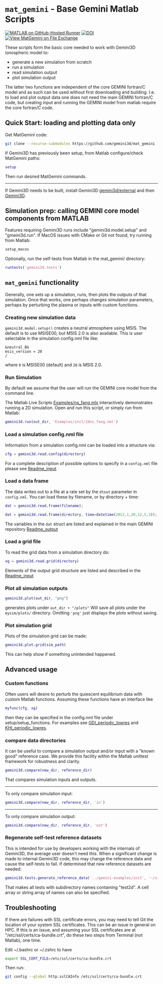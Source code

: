 # ```mat_gemini``` - Base Gemini Matlab Scripts

[![MATLAB on GitHub-Hosted Runner](https://github.com/gemini3d/mat_gemini/actions/workflows/ci.yml/badge.svg)](https://github.com/gemini3d/mat_gemini/actions/workflows/ci.yml)
[![DOI](https://zenodo.org/badge/246748210.svg)](https://zenodo.org/badge/latestdoi/246748210)
[![View MatGemini on File Exchange](https://www.mathworks.com/matlabcentral/images/matlab-file-exchange.svg)](https://www.mathworks.com/matlabcentral/fileexchange/78676-matgemini)

These scripts form the basic core needed to work with Gemini3D ionospheric model to:

* generate a new simulation from scratch
* run a simulation
* read simulation output
* plot simulation output

The latter two functions are independent of the core GEMINI fortran/C model and as such can be used without first downloading and building.  I.e. to load and plot output data one does not need the main GEMINI fortran/C code, but creating input and running the GEMINI model from matlab require the core fortran/C code.

## Quick Start:  loading and plotting data only

Get MatGemini code:

```sh
git clone --recurse-submodules https://github.com/gemini3d/mat_gemini
```

If Gemini3D has previously been setup, from Matlab configure/check MatGemini paths:

```matlab
setup
```

Then run desired MatGemini commands.

---

If Gemini3D needs to be built, install Gemini3D
[gemini3d/external](https://github.com/gemini3d/external)
and then
[Gemini3D](https://github.com/gemini3d/gemini3d).

## Simulation prep:  calling GEMINI core model components from MATLAB

Features requiring Gemini3D runs include "gemini3d.model.setup" and "gmeini3d.run".
If MacOS issues with CMake or Git not found, try running from Matlab:

```sh
setup_macos
```

Optionally, run the self-tests from Matlab in the mat_gemini/ directory:

```matlab
runtests('gemini3d.tests')
```

## `mat_gemini` functionality

Generally, one sets up a simulation, runs, then plots the outputs of that simulation.
Once that works, one perhaps changes simulation parameters, perhaps by perturbing the plasma or inputs with custom functions.

### Creating new simulation data

`gemini3d.model.setup()` creates a neutral atmosphere using MSIS.
The default is to use MSISE00, but MSIS 2.0 is also available.
This is user selectable in the simulation config.nml file like:

```
&neutral_BG
msis_version = 20
/
```

where `0` is MSISE00 (default) and `20` is MSIS 2.0.

### Run Simulation

By default we assume that the user will run the GEMINI core model from the command line.

The Matlab Live Scripts [Examples/ns_fang.mlx](./Examples/ns_fang.mlx) interactively demonstrates running a 2D simulation.
Open and run this script, or simply run from Matlab:

```matlab
gemini3d.run(out_dir, 'Examples/init/2dns_fang.nml')
```

### Load a simulation config.nml file

Information from a simulation config.nml can be loaded into a structure via:

```matlab
cfg = gemini3d.read.config(directory)
```

For a complete description of possible options to specify in a ```config.nml``` file please see [Readme_input](https://github.com/gemini3d/gemini3d/blob/main/docs/Readme_input.md)

### Load a data frame

The data writes out to a file at a rate set by the ```dtout``` parameter in ```config.nml```.
You can load these by filename, or by directory + time:

```matlab
dat = gemini3d.read.frame(filename);
```

```matlab
dat = gemini3d.read.frame(directory, time=datetime(2012,1,20,12,5,3));
```

The variables in the ```dat``` struct are listed and explained in the main GEMINI repository
[Readme_output](https://github.com/gemini3d/gemini3d/blob/main/docs/Readme_output.md)

### Load a grid file

To read the grid data from a simulation directory do:

```matlab
xg = gemini3d.read.grid(directory)
```

Elements of the output grid structure are listed and described in the
[Readme_input](https://github.com/gemini3d/gemini3d/blob/main/docs/Readme_input.md)


### Plot all simulation outputs

```matlab
gemini3d.plot(out_dir, "png")
```

generates plots under `out_dir + "/plots"`
Will save all plots under the `mysim/plots/` directory. Omitting `'png'` just displays the plots without saving.

### Plot simulation grid

Plots of the simulation grid can be made:

```matlab
gemini3d.plot.grid(sim_path)
```

This can help show if something unintended happened.

## Advanced usage

### Custom functions

Often users will desire to perturb the quiescent equilibrium data with custom Matlab functions.
Assuming these functions have an interface like

```matlab
myfunc(cfg, xg)
```

then they can be specified in the config.nml file under setup/setup_functions.
For examples see
[GDI\_periodic\_lowres](https://github.com/gemini3d/gemini-examples/tree/main/init/GDI_periodic_lowres) and
[KHI\_periodic\_lowres](https://github.com/gemini3d/gemini-examples/tree/main/init/KHI_periodic_lowres).

### compare data directories

It can be useful to compare a simulation output and/or input with a "known good" reference case.
We provide this facility within the Matlab unittest framework for robustness and clarity.

```matlab
gemini3d.compare(new_dir, reference_dir)
```

That compares simulation inputs and outputs.

---

To only compare simulation input:

```matlab
gemini3d.compare(new_dir, reference_dir, 'in')
```

---

To only compare simulation output:

```matlab
gemini3d.compare(new_dir, reference_dir, 'out')
```

### Regenerate self-test reference datasets

This is intended for use by developers working with the internals of Gemini3D, the average user doesn't need this.
When a significant change is made to internal Gemini3D code, this may change the reference data and cause the self-tests to fail.
If determined that new reference datasets are needed:

```matlab
gemini3d.tests.generate_reference_data('../gemini-examples/init', '~/sim', 'test2d')
```

That makes all tests with subdirectory names containing "test2d".
A cell array or string array of names can also be specified.

## Troubleshooting

If there are failures with SSL certificate errors, you may need to tell Git the location of your system SSL certificates. This can be an issue in general on HPC.
If this is an issue, and assuming your SSL certificates are at "/etc/ssl/certs/ca-bundle.crt", do these two steps from Terminal (not Matlab), one time.

Edit ~/.bashrc or ~/.zshrc to have

```sh
export SSL_CERT_FILE=/etc/ssl/certs/ca-bundle.crt
```

Then run:

```sh
git config --global http.sslCAInfo /etc/ssl/certs/ca-bundle.crt
```
